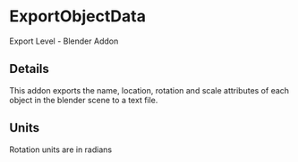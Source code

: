 # ExportObjectData
Export Level - Blender Addon

## Details
This addon exports the name, location, rotation and scale attributes of each object in the blender scene to a text file.

## Units
Rotation units are in radians
